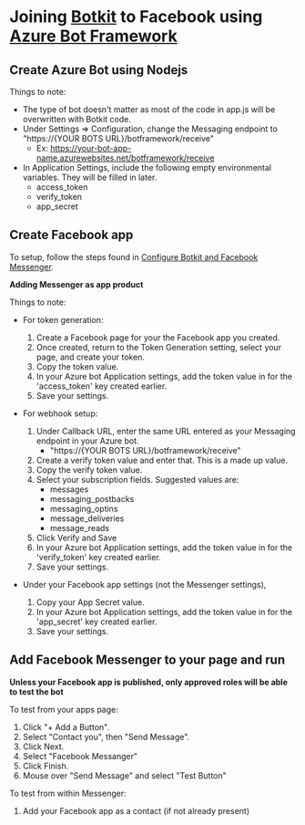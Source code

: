 # Joining [Botkit](https://botkit.ai) to Facebook using [Azure Bot Framework](https://dev.botframework.com/)

## Create Azure Bot using Nodejs
Things to note:

* The type of bot doesn't matter as most of the code in app.js will be overwritten with Botkit code.
* Under Settings => Configuration, change the Messaging endpoint to "https://{YOUR BOTS URL}/botframework/receive"
    * Ex: https://your-bot-app-name.azurewebsites.net/botframework/receive
* In Application Settings, include the following empty environmental variables. They will be filled in later.
    * access_token
    * verify_token
    * app_secret


## Create Facebook app

To setup, follow the steps found in [Configure Botkit and Facebook Messenger](https://botkit.ai/docs/provisioning/facebook_messenger.html).

**Adding Messenger as app product**

Things to note:

* For token generation:
    1. Create a Facebook page for your the Facebook app you created.
    2. Once created, return to the Token Generation setting, select your page, and create your token.
    3. Copy the token value.
    4. In your Azure bot Application settings, add the token value in for the 'access_token' key created earlier.
    5. Save your settings.

* For webhook setup:
    1. Under Callback URL, enter the same URL entered as your Messaging endpoint in your Azure bot.
        * "https://{YOUR BOTS URL}/botframework/receive"
    2. Create a verify token value and enter that. This is a made up value.
    3. Copy the verify token value.
    4. Select your subscription fields. Suggested values are:
        * messages
        * messaging_postbacks
        * messaging_optins
        * message_deliveries
        * message_reads
    5. Click Verify and Save
    6. In your Azure bot Application settings, add the token value in for the 'verify_token' key created earlier.
    7. Save your settings.

* Under your Facebook app settings (not the Messenger settings),
    1. Copy your App Secret value.
    2. In your Azure bot Application settings, add the token value in for the 'app_secret' key created earlier.
    3. Save your settings.

## Add Facebook Messenger to your page and run
**Unless your Facebook app is published, only approved roles will be able to test the bot**

To test from your apps page:

1. Click "+ Add a Button".
2. Select "Contact you", then "Send Message".
3. Click Next.
4. Select "Facebook Messanger"
5. Click Finish.
6. Mouse over "Send Message" and select "Test Button"

To test from within Messenger:

1. Add your Facebook app as a contact (if not already present)